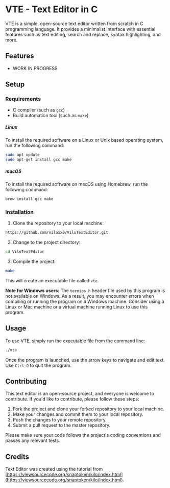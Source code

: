 # VTE - Text Editor in C

VTE is a simple, open-source text editor written from scratch in C programming language. It provides a minimalist interface with essential features such as text editing, search and replace, syntax highlighting, and more.

## Features

- WORK IN PROGRESS

## Setup

### Requirements

- C compiler (such as `gcc`)
- Build automation tool (such as `make`)

##### Linux

To install the required software on a Linux or Unix based operating system, run the following command:

```bash
sudo apt update
sudo apt-get install gcc make
```

##### macOS

To install the required software on macOS using Homebrew, run the following command:

```bash
brew install gcc make
```

### Installation

1. Clone the repository to your local machine:

```bash
https://github.com/vilaxx0/ViloTextEditor.git
```

2. Change to the project directory:

```bash
cd ViloTextEditor
```

3. Compile the project:

```bash
make
```

This will create an executable file called `vte`.

**Note for Windows users:** The `termios.h` header file used by this program is not available on Windows. As a result, you may encounter errors when compiling or running the program on a Windows machine. Consider using a Linux or Mac machine or a virtual machine running Linux to use this program.

## Usage

To use VTE, simply run the executable file from the command line:

```bash
./vte
```

Once the program is launched, use the arrow keys to navigate and edit text. Use `Ctrl-Q` to quit the program.

## Contributing

This text editor is an open-source project, and everyone is welcome to contribute. If you'd like to contribute, please follow these steps:

1. Fork the project and clone your forked repository to your local machine.
2. Make your changes and commit them to your local repository.
3. Push the changes to your remote repository.
4. Submit a pull request to the master repository.

Please make sure your code follows the project's coding conventions and passes any relevant tests.

## Credits

Text Editor was created using the tutorial from [https://viewsourcecode.org/snaptoken/kilo/index.html](https://viewsourcecode.org/snaptoken/kilo/index.html).
